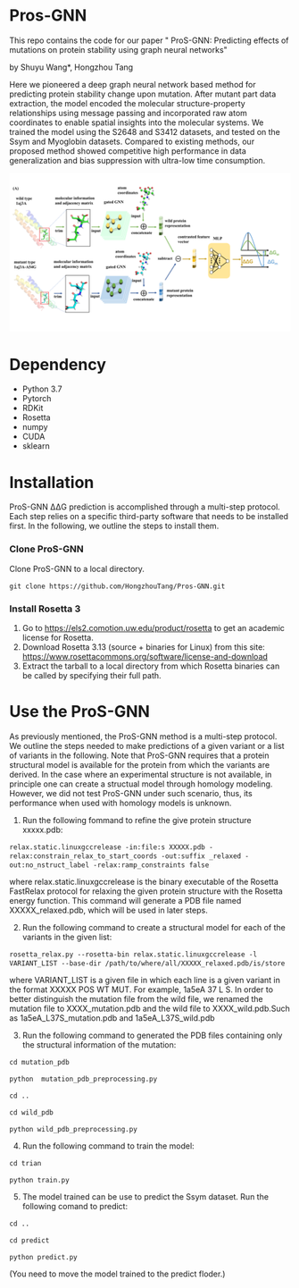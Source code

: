# Pros-GNN

This repo contains the code for our paper " ProS-GNN: Predicting effects of mutations on protein stability using graph neural networks"

by Shuyu Wang*, Hongzhou Tang

Here we pioneered a deep graph neural network based method for predicting protein stability change upon mutation. After mutant part data extraction, the model encoded the molecular structure-property relationships using message passing and incorporated raw atom coordinates to enable spatial insights into the molecular systems. We trained the model using the S2648 and S3412 datasets, and tested on the Ssym and Myoglobin datasets. Compared to existing methods, our proposed method showed competitive high performance in data generalization and bias suppression with ultra-low time consumption.

![image](https://github.com/shuyu-wang/ProS-GNN/raw/main/fig1(A).png)

# Dependency

* Python 3.7
* Pytorch
* RDKit
* Rosetta
* numpy
* CUDA
* sklearn

# Installation

ProS-GNN ΔΔG  prediction is accomplished through a multi-step protocol. Each step relies on a specific third-party software that needs to be installed first. In the following, we outline the steps to install them.

### Clone ProS-GNN

Clone ProS-GNN to a local directory.

```
git clone https://github.com/HongzhouTang/Pros-GNN.git
```

### Install Rosetta 3

1. Go to https://els2.comotion.uw.edu/product/rosetta to get an academic license for Rosetta.
2. Download Rosetta 3.13 (source + binaries for Linux) from this site: https://www.rosettacommons.org/software/license-and-download
3. Extract the tarball to a local directory from which Rosetta binaries can be called by specifying their full path.

# Use the ProS-GNN

As previously mentioned, the ProS-GNN  method is a multi-step protocol. We outline the steps needed to make  predictions of a given variant or a list of variants in the following. Note that ProS-GNN requires that a protein structural model is available for the protein from which the variants are derived. In the case where an experimental structure is not available, in principle one can create a structual model through homology modeling. However, we did not test ProS-GNN under such scenario, thus, its performance when used with homology models is unknown.

1. Run the following fommand to refine the give protein structure xxxxx.pdb:

```
relax.static.linuxgccrelease -in:file:s XXXXX.pdb -relax:constrain_relax_to_start_coords -out:suffix _relaxed -out:no_nstruct_label -relax:ramp_constraints false
```
where relax.static.linuxgccrelease is the binary executable of the Rosetta FastRelax protocol for relaxing the given protein structure with the Rosetta energy function. This command will generate a PDB file named XXXXX_relaxed.pdb, which will be used in later steps.

2. Run the following command to create a structural model for each of the variants in the given list:

```
rosetta_relax.py --rosetta-bin relax.static.linuxgccrelease -l VARIANT_LIST --base-dir /path/to/where/all/XXXXX_relaxed.pdb/is/store
```

where VARIANT_LIST is a given file in which each line is a given variant in the format XXXXX POS WT MUT. For example, 1a5eA 37 L S. 
In order to better distinguish the mutation file from the wild file, we renamed the mutation file to XXXX_mutation.pdb and the wild file to XXXX_wild.pdb.Such as 1a5eA_L37S_mutation.pdb  and  1a5eA_L37S_wild.pdb

3. Run the following command to generated the PDB files containing only the structural information of the mutation:

```
cd mutation_pdb
```
```
python  mutation_pdb_preprocessing.py
```
```
cd ..
```
```
cd wild_pdb
```
```
python wild_pdb_preprocessing.py
```
4. Run the following command to train the model:

```
cd trian
```

```
python train.py
```

5. The model trained can be use to predict the Ssym dataset. Run the following comand to predict:

```
cd ..
```
```
cd predict
```
```
python predict.py
```

(You need to move the model trained to the predict floder.)
